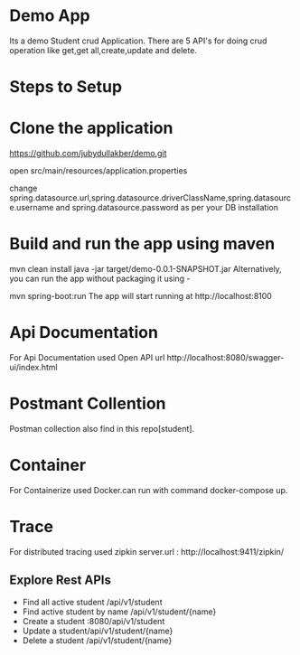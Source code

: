 # Demo  App
 Its a demo Student crud Application.
 There are 5 API's for doing crud operation like get,get all,create,update and delete.

# Steps to Setup
# Clone the application 
 https://github.com/jubydullakber/demo.git

 open src/main/resources/application.properties

 change spring.datasource.url,spring.datasource.driverClassName,spring.datasource.username and spring.datasource.password as per your DB installation

# Build and run the app using maven

  mvn clean install
  java -jar target/demo-0.0.1-SNAPSHOT.jar
  Alternatively, you can run the app without packaging it using -

  mvn spring-boot:run
  The app will start running at http://localhost:8100

# Api Documentation
 For Api Documentation used Open API url http://localhost:8080/swagger-ui/index.html

# Postmant Collention
 Postman collection also find in this repo[student].

# Container
For Containerize used Docker.can run with command docker-compose up.

# Trace
For distributed tracing used zipkin server.url : http://localhost:9411/zipkin/

## Explore Rest APIs
* Find all active student /api/v1/student
* Find active student by name /api/v1/student/{name}
* Create a student :8080/api/v1/student
* Update a student/api/v1/student/{name}
* Delete a student /api/v1/student/{name}
